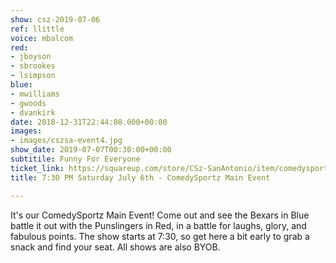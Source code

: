 ```yaml
---
show: csz-2019-07-06
ref: llittle
voice: mbalcom
red:
- jboyson
- sbrookes
- lsimpson
blue:
- mwilliams
- gwoods
- dvankirk
date: 2018-12-31T22:44:08.000+00:00
images:
- images/cszsa-event4.jpg
show_date: 2019-07-07T00:30:00+00:00
subtitile: Funny For Everyone
ticket_link: https://squareup.com/store/CSz-SanAntonio/item/comedysportz-saturday-july
title: 7:30 PM Saturday July 6th - ComedySportz Main Event

---
```

It's our ComedySportz Main Event! Come out and see the Bexars in Blue battle it out with the Punslingers in Red, in a battle for laughs, glory, and fabulous points. The show starts at 7:30, so get here a bit early to grab a snack and find your seat. All shows are also BYOB.